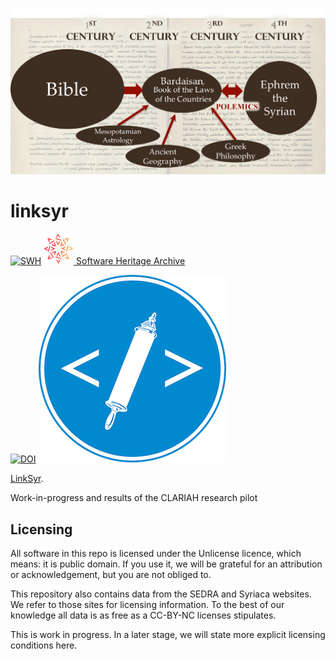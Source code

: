 ![logo](images/linksyr.png)

# linksyr
[![SWH](https://archive.softwareheritage.org/badge/origin/https://github.com/ETCBC/linksyr/)](https://archive.softwareheritage.org/browse/origin/https://github.com/ETCBC/linksyr/)
[![sha](sha.png) Software Heritage Archive](https://archive.softwareheritage.org/browse/origin/https://github.com/ETCBC/linksyr/)

[![DOI](https://zenodo.org/badge/120422030.svg)](https://doi.org/10.5281/zenodo.3378550)
[![etcbc](images/etcbc.png)](http://www.etcbc.nl)

[LinkSyr](https://www.clariah.nl/projecten/research-pilots/linksyr/linksyr).

Work-in-progress and results of the CLARIAH research pilot

## Licensing

All software in this repo is licensed under the Unlicense licence, which means: it is public domain.
If you use it, we will be grateful for an attribution or acknowledgement, but you are not obliged to.

This repository also contains data from the SEDRA and Syriaca websites.
We refer to those sites for licensing information.
To the best of our knowledge all data is as free as a CC-BY-NC licenses stipulates.

This is work in progress.
In a later stage, we will state more explicit licensing conditions here.
